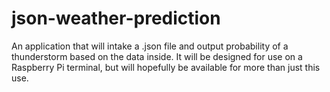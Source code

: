# json-weather-prediction
An application that will intake a .json file and output probability of a thunderstorm based on the data inside. It will be designed for use on a Raspberry Pi terminal, but will hopefully be available for more than just this use.
